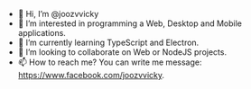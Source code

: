 - 👋 Hi, I’m @joozvvicky
- 👀 I’m interested in programming a Web, Desktop and Mobile applications.
- 🌱 I’m currently learning TypeScript and Electron.
- 💞️ I’m looking to collaborate on Web or NodeJS projects.
- 📫 How to reach me? You can write me message: https://www.facebook.com/joozvvicky.

<!---
joozvvicky/joozvvicky is a ✨ special ✨ repository because its `README.md` (this file) appears on your GitHub profile.
You can click the Preview link to take a look at your changes.
--->
